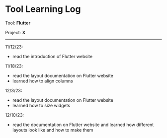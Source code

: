 # Tool Learning Log

Tool: **Flutter**

Project: **X**

---

11/12/23:
* read the introduction of Flutter website

11/18/23:
* read the layout documentation on Flutter website
* learned how to align columns

12/3/23:
* read the layout documentation on Flutter website
* learned how to size widgets

12/10/23:
* read the documentation on Flutter website and learned how different layouts look like and how to make them


<!-- 
* Links you used today (websites, videos, etc)
* Things you tried, progress you made, etc
* Challenges, a-ha moments, etc
* Questions you still have
* What you're going to try next
-->
